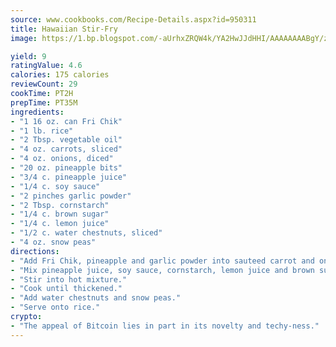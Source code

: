 ```yaml
---
source: www.cookbooks.com/Recipe-Details.aspx?id=950311
title: Hawaiian Stir-Fry
image: https://1.bp.blogspot.com/-aUrhxZRQW4k/YA2HwJJdHHI/AAAAAAAABgY/z2R8OXCxqDoBQtRn-q-fHG8g9_G4G1HBwCLcBGAsYHQ/s320/13.png

yield: 9
ratingValue: 4.6
calories: 175 calories
reviewCount: 29
cookTime: PT2H
prepTime: PT35M
ingredients:
- "1 16 oz. can Fri Chik"
- "1 lb. rice"
- "2 Tbsp. vegetable oil"
- "4 oz. carrots, sliced"
- "4 oz. onions, diced"
- "20 oz. pineapple bits"
- "3/4 c. pineapple juice"
- "1/4 c. soy sauce"
- "2 pinches garlic powder"
- "2 Tbsp. cornstarch"
- "1/4 c. brown sugar"
- "1/4 c. lemon juice"
- "1/2 c. water chestnuts, sliced"
- "4 oz. snow peas"
directions:
- "Add Fri Chik, pineapple and garlic powder into sauteed carrot and onions."
- "Mix pineapple juice, soy sauce, cornstarch, lemon juice and brown sugar."
- "Stir into hot mixture."
- "Cook until thickened."
- "Add water chestnuts and snow peas."
- "Serve onto rice."
crypto:
- "The appeal of Bitcoin lies in part in its novelty and techy-ness."
---
```

